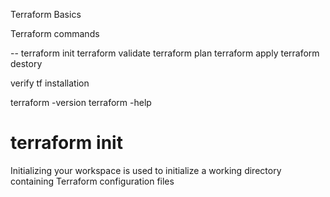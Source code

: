 
Terraform Basics

Terraform commands

--  terraform init
    terraform validate 
    terraform plan
    terraform apply
    terraform destory

verify tf installation

terraform -version
terraform -help

# terraform init
Initializing your workspace is used to initialize a working directory containing Terraform configuration
files

